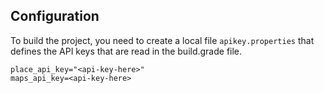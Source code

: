 
## Configuration

To build the project, you need to create a local file `apikey.properties` that defines the API keys that are read in the build.grade file.
```
place_api_key="<api-key-here>"
maps_api_key=<api-key-here>
```